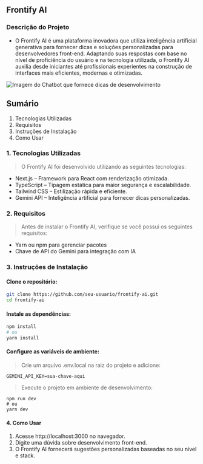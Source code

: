 ## Frontify AI

### Descrição do Projeto

- O Frontify AI é uma plataforma inovadora que utiliza inteligência artificial generativa para fornecer dicas e soluções personalizadas para desenvolvedores front-end. Adaptando suas respostas com base no nível de proficiência do usuário e na tecnologia utilizada, o Frontify AI auxilia desde iniciantes até profissionais experientes na construção de interfaces mais eficientes, modernas e otimizadas.

![Imagem do Chatbot que fornece dicas de desenvolvimento](https://github.com/user-attachments/assets/4a319656-9f4f-4f12-8690-7f4a9a25d21a)


## Sumário

1. Tecnologias Utilizadas
2. Requisitos
3. Instruções de Instalação
4. Como Usar

### 1. Tecnologias Utilizadas
> O Frontify AI foi desenvolvido utilizando as seguintes tecnologias:

- Next.js – Framework para React com renderização otimizada.
- TypeScript – Tipagem estática para maior segurança e escalabilidade.
- Tailwind CSS – Estilização rápida e eficiente.
- Gemini API – Inteligência artificial para fornecer dicas personalizadas.

### 2. Requisitos
> Antes de instalar o Frontify AI, verifique se você possui os seguintes requisitos:

- Yarn ou npm para gerenciar pacotes
- Chave de API do Gemini para integração com IA

### 3. Instruções de Instalação
#### Clone o repositório:
```bash
git clone https://github.com/seu-usuario/frontify-ai.git
cd frontify-ai
```
#### Instale as dependências:
```bash
npm install
# ou
yarn install
```
#### Configure as variáveis de ambiente:
> Crie um arquivo .env.local na raiz do projeto e adicione:
```
GEMINI_API_KEY=sua-chave-aqui
```
> Execute o projeto em ambiente de desenvolvimento:
```
npm run dev
# ou
yarn dev
```
#### 4. Como Usar
1. Acesse http://localhost:3000 no navegador.
2. Digite uma dúvida sobre desenvolvimento front-end.
3. O Frontify AI fornecerá sugestões personalizadas baseadas no seu nível e stack.

